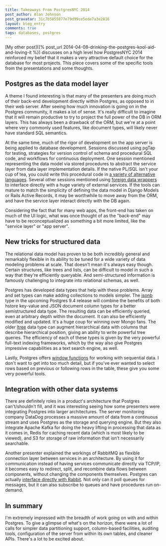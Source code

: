 ```yaml
---
title: Takeaways From PostgresNYC 2014
post_author: Alan Johnson
post_gravatar: 31c7b5855877e79d99ce5ede7a3e2816
layout: blog_entry
comments: true
tags: databases, postgres
---
```


[My other post]({% post_url 2014-04-08-drinking-the-postgres-kool-aid-and-loving-it %}) discusses on a high level how PostgresNYC 2014 reinforced my belief that it makes a very attractive default choice for the database for most projects. This piece covers some of the specific tools from the presentations and some thoughts.

## Postgres as the data model layer
A theme I found interesting is that many of the presenters are doing much of their back-end development directly within Postgres, as opposed to in their web server. After seeing how much innovation is going on in the Postgres community, it makes a lot of sense. It's really difficult to imagine that it will remain productive to try to project the full power of the DB in ORM layers. This has always been a drawback of the ORM, but we're at a point where very commonly used features, like document types, will likely never have standard SQL semantics.

At the same time, much of the rigor of development on the app server is being applied to database development. Sessions discussed using pgTap for testing, strategies for version control of schema and procedural SQL code, and workflows for continuous deployment. One session mentioned representing the data model via stored procedures to abstract the service layer from data layer implementation details. If the native PL/SQL isn't your cup of tea, you could write this procedural code in [a variety of alternative languages][]. Several other sessions mentioned using [foreign data wrappers][] to interface directly with a huge variety of external services. If the tools can mature to match the simplicity of defining the data model in Django Models or Rails Active Records, it may be worthwhile to move away from the ORM, and have the service layer interact directly with the DB again.

Considering the fact that for many web apps, the front-end has taken on much of the UI logic, what was once thought of as the "back-end" may have to be reconceptualized as something a bit more limited, like the "service layer" or "app server".

## New tricks for structured data
The relational data model has proven to be both incredibly general and remarkably flexible in its ability to be tuned for a wide variety of data modeling problems at scale. That doesn't mean it's always easy though. Certain structures, like trees and lists, can be difficult to model in such a way that they're efficiently queryable. And semi-structured information is famously challenging to integrate into relational schemas, as well.

Postgres has developed data types that help with these problems. Array and set types can make adding collections to models simpler. The [jsonb][] type in the upcoming Postgres 9.4 release will combine the benefits of both hstore key-value and JSON document column types for a better semistructured data type. The resulting data can be efficiently queried, even at arbitrary depth within the document. It can also be efficiently modified and updated. It's a huge coup for winning over Mongo fans. The older [ltree][] data type can augment hierarchical data with columns that describe hierarchical position, giving an ability to write powerful tree queries. The efficiency of each of these types is given by the very powerful full-text indexing frameworks, which by the way also give Postgres impressive capabilities as a text search engine, as well.

Lastly, Postgres offers [window functions][] for working with sequential data. I don't want to get into too much detail, but if you've ever wanted to select rows based on previous or following rows in the table, these give you some very powerful tools.

## Integration with other data systems
There are definitely roles in a product's architecture that Postgres can't/shouldn't fill, and it was interesting seeing how some presenters were integrating Postgres into larger architectures. The server monitoring company DataDog processes a massive amount of data from a continuous stream and uses Postgres as the storage and querying engine. But they also integrate Apache Kafka for doing the heavy lifting in processing that data as it comes in, Redis for caching recent data (which is most likely to be viewed), and S3 for storage of raw information that isn't necessarily searchable.

Another presenter explained the workings of RabbitMQ as flexible connection layer between services in an architecture. By using it for communication instead of having services communicate directly via TCP/IP, it becomes easy to redirect, split, and recombine data flows between components, without changing the components themselves. Postgres can actually [interface directly with Rabbit][]. Not only can it poll queues for messages, but it can also subscribe to queues and have procedures run on-demand.

## In summary
I'm extremely impressed with the breadth of work going on with and within Postgres. To give a glimpse of what's on the horizon, there were a lot of calls for simpler data partitioning support, column-based facilities, auditing tools, configuration of the server from within its own tables, and cleaner APIs. There's a lot to be excited about. 

[a variety of alternative languages]: http://www.postgresql.org/docs/current/static/external-pl.html
[foreign data wrappers]: http://wiki.postgresql.org/wiki/Foreign_data_wrappers
[jsonb]: http://pgeoghegan.blogspot.com/2014/03/what-i-think-of-jsonb.html
[ltree]: http://leopard.in.ua/2013/09/02/postgresql-ltree/
[window functions]: http://tapoueh.org/blog/2013/08/20-Window-Functions
[interface directly with Rabbit]: http://wiki.postgresql.org/images/2/22/On_Rabbits_and_Elephants_-_pgCon_2011.pdf